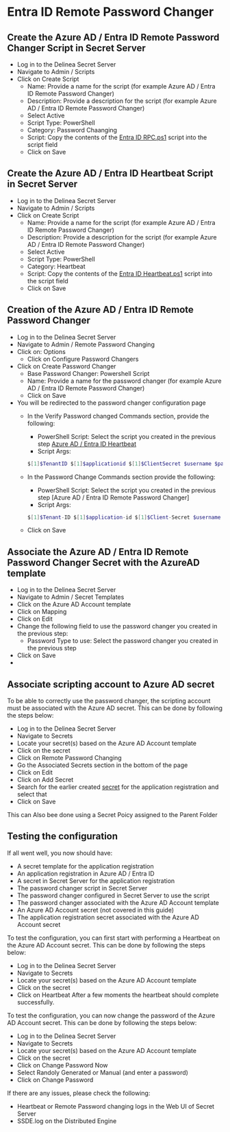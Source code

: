 # Entra ID Remote Password Changer


## Create the Azure AD / Entra ID Remote Password Changer Script in Secret Server
- Log in to the Delinea Secret Server
- Navigate to Admin / Scripts
- Click on Create Script
    - Name: Provide a name for the script (for example Azure AD / Entra ID Remote Password Changer)
    - Description: Provide a description for the script (for example Azure AD / Entra ID Remote Password Changer)
    - Select Active
    - Script Type: PowerShell
    - Category: Password Chaanging
    - Script: Copy the contents of the [Entra ID RPC.ps1](../Remote%20Password%20Changer/EbtraID%20RPC.ps1) script into the script field
    - Click on Save
    
## Create the Azure AD / Entra ID Heartbeat Script in Secret Server
- Log in to the Delinea Secret Server
- Navigate to Admin / Scripts
- Click on Create Script
    - Name: Provide a name for the script (for example Azure AD / Entra ID Remote Password Changer)
    - Description: Provide a description for the script (for example Azure AD / Entra ID Remote Password Changer)
    - Select Active
    - Script Type: PowerShell
    - Category: Heartbeat
    - Script: Copy the contents of the [Entra ID Heartbeat.ps1](./Entra%20ID%20Heartbeat.ps1) script into the script field
    - Click on Save


## Creation of the Azure AD / Entra ID Remote Password Changer
- Log in to the Delinea Secret Server
- Navigate to Admin / Remote Password Changing
- Click on: Options
    - Click on Configure Password Changers
- Click on Create Password Changer
    - Base Password Changer: Powershell Script
    - Name: Provide a name for the password changer (for example Azure AD / Entra ID Remote Password Changer)
    - Click on Save
- You will be redirected to the password changer configuration page
    - In the Verify Password changed Commands section, provide the following:
        - PowerShell Script: Select the script you created in the previous step [Azure AD / Entra ID Heartbeat](./Entra%20ID%20Heartbeat.ps1)
        - Script Args: 
        ```powershell
        $[1]$TenantID $[1]$applicationid $[1]$ClientSecret $username $password
        ```	
        
    - In the Password Change Commands section provide the following:
        - PowerShell Script: Select the script you created in the previous step [Azure AD / Entra ID Remote Password Changer]
        - Script Args: 
        ```powershell
        $[1]$Tenant-ID $[1]$application-id $[1]$Client-Secret $username $newpassword
        ```
    - Click on Save

## Associate the Azure AD / Entra ID Remote Password Changer Secret with the AzureAD template
- Log in to the Delinea Secret Server
- Navigate to Admin / Secret Templates
- Click on the Azure AD Account template
- Click on Mapping
- Click on Edit
- Change the following field to use the password changer you created in the previous step:
    - Password Type to use: Select the password changer you created in the previous step
- Click on Save
-

## Associate scripting account to Azure AD secret
To be able to correctly use the password changer, the scripting account must be associated with the Azure AD secret. This can be done by following the steps below:
- Log in to the Delinea Secret Server
- Navigate to Secrets
- Locate your secret(s) based on the Azure AD Account template
- Click on the secret
- Click on Remote Password Changing
- Go the Associated Secrets section in the bottom of the page
- Click on Edit
- Click on Add Secret
- Search for the earlier created [secret](../Initialize.md#create-secret-in-secret-server-for-the-entraid-privileged-account) for the application registration and select that
- Click on Save

 This can Also bee done using a Secret Poicy assigned to the Parent Folder

## Testing the configuration
If all went well, you now should have:
- A secret template for the application registration
- An application registration in Azure AD / Entra ID
- A secret in Secret Server for the application registration
- The password changer script in Secret Server
- The password changer configured in Secret Server to use the script
- The password changer associated with the Azure AD Account template
- An Azure AD Account secret (not covered in this guide)
- The application registration secret associated with the Azure AD Account secret

To test the configuration, you can first start with performing a Heartbeat on the Azure AD Account secret. This can be done by following the steps below:
- Log in to the Delinea Secret Server
- Navigate to Secrets
- Locate your secret(s) based on the Azure AD Account template
- Click on the secret
- Click on Heartbeat
After a few moments the heartbeat should complete successfully.

To test the configuration, you can now change the password of the Azure AD Account secret. This can be done by following the steps below:
- Log in to the Delinea Secret Server
- Navigate to Secrets
- Locate your secret(s) based on the Azure AD Account template
- Click on the secret
- Click on Change Password Now
- Select Randoly Generated or Manual (and enter a password)
- Click on Change Password

If there are any issues, please check the following:
- Heartbeat or Remote Password changing logs in the Web UI of Secret Server
- SSDE.log on the Distributed Engine